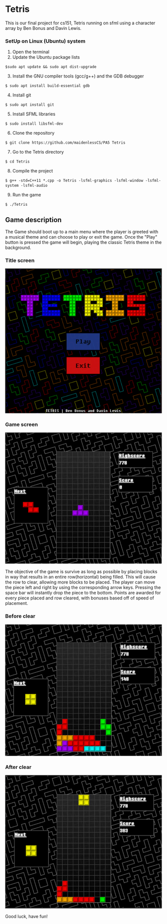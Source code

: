 # Tetris

This is our final project for cs151, Tetris running on sfml using a character array by Ben Bonus and Davin Lewis.

### SetUp on Linux (Ubuntu) system
1. Open the terminal
2. Update the Ubuntu package lists 
```
$sudo apt update && sudo apt dist-upgrade
```
3. Install the GNU compiler tools (gcc/g++) and the GDB debugger
```
$ sudo apt install build-essential gdb
```
4. Install git
```
$ sudo apt install git
```
5. Install SFML libraries
```
$ sudo install libsfml-dev
```
6. Clone the repository
```
$ git clone https://github.com/maidenlessCS/PA5 Tetris
```
7. Go to the Tetris directory
```
$ cd Tetris
```
8. Compile the project
```
$ g++ -std=C++11 *.cpp -o Tetris -lsfml-graphics -lsfml-window -lsfml-system -lsfml-audio
```
9. Run the game
```
$ ./Tetris
```
## Game description
The Game should boot up to a main menu where the player is greeted with a musical theme and can choose to play or exit the game.
Once the "Play" button is pressed the game will begin, playing the classic Tetris theme in the background.

### Title screen
![gameStart](ReadMeAssets/title.png)

### Game screen
![gameStart](ReadMeAssets/gameStart.png)

The objective of the game is survive as long as possible by placing blocks in way that results in an entire row(horizontal) being filled. This will cause the row to clear, allowing more blocks to be placed. The player can move the piece left and right by using the corresponding arrow keys. Pressing the space bar will instantly drop the piece to the bottom. Points are awarded for every piece placed and row cleared, with bonuses based off of speed of placement.

### Before clear
![preExplosion](ReadMeAssets/preExplosion.png)

### After clear
![postExplosion](ReadMeAssets/postExplosion.png)

Good luck, have fun!
